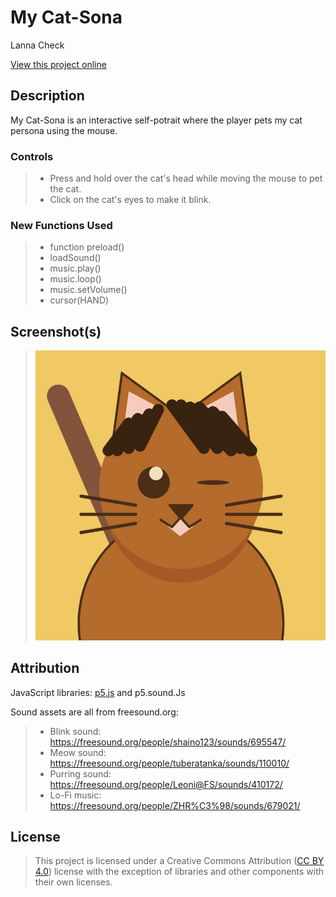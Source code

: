 # My Cat-Sona

Lanna Check

[View this project online](https://lannacheck-ops.github.io/cart253/art-jam/template-p5-project/)

## Description

My Cat-Sona is an interactive self-potrait where the player pets my cat persona using the mouse. 

### Controls
> - Press and hold over the cat's head while moving the mouse to pet the cat.
> - Click on the cat's eyes to make it blink.

### New Functions Used
> - function preload()
> - loadSound()
> - music.play()
> - music.loop()
> - music.setVolume()
> - cursor(HAND)
## Screenshot(s)
> ![Image of My Cat-Sona self portrait](assets/images/artJam.png)

## Attribution
JavaScript libraries:
[p5.js](https://p5js.org/) and p5.sound.Js

Sound assets are all from freesound.org:
> - Blink sound: https://freesound.org/people/shaino123/sounds/695547/
> - Meow sound: https://freesound.org/people/tuberatanka/sounds/110010/
> - Purring sound: https://freesound.org/people/Leoni@FS/sounds/410172/
> - Lo-Fi music: https://freesound.org/people/ZHR%C3%98/sounds/679021/

## License
> This project is licensed under a Creative Commons Attribution ([CC BY 4.0](https://creativecommons.org/licenses/by/4.0/deed.en)) license with the exception of libraries and other components with their own licenses.